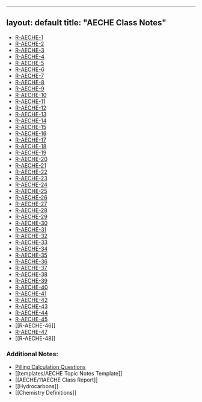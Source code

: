 
---
layout: default
title: "AECHE Class Notes"
---

- [R-AECHE-1](R-AECHE-1.md)
- [R-AECHE-2](R-AECHE-2.md)
- [R-AECHE-3](R-AECHE-3.md)
- [R-AECHE-4](R-AECHE-4.md)
- [R-AECHE-5](R-AECHE-5.md)
- [R-AECHE-6](R-AECHE-6.md)
- [R-AECHE-7](R-AECHE-7.md)
- [R-AECHE-8](R-AECHE-8.md)
- [R-AECHE-9](R-AECHE-9.md)
- [R-AECHE-10](R-AECHE-10.md)
- [R-AECHE-11](R-AECHE-11.md)
- [R-AECHE-12](R-AECHE-12.md)
- [R-AECHE-13](R-AECHE-13.md)
- [R-AECHE-14](R-AECHE-14.md)
- [R-AECHE-15](R-AECHE-15.md)
- [R-AECHE-16](R-AECHE-16.md)
- [R-AECHE-17](R-AECHE-17.md)
- [R-AECHE-18](R-AECHE-18.md)
- [R-AECHE-19](R-AECHE-19.md)
- [R-AECHE-20](R-AECHE-20.md)
- [R-AECHE-21](R-AECHE-21.md)
- [R-AECHE-22](R-AECHE-22.md)
- [R-AECHE-23](R-AECHE-23.md)
- [R-AECHE-24](R-AECHE-24.md)
- [R-AECHE-25](R-AECHE-25.md)
- [R-AECHE-26](R-AECHE-26.md)
- [R-AECHE-27](R-AECHE-27.md)
- [R-AECHE-28](R-AECHE-28.md)
- [R-AECHE-29](R-AECHE-29.md)
- [R-AECHE-30](R-AECHE-30.md)
- [R-AECHE-31](R-AECHE-31.md)
- [R-AECHE-32](R-AECHE-32.md)
- [R-AECHE-33](R-AECHE-33.md)
- [R-AECHE-34](R-AECHE-34.md)
- [R-AECHE-35](R-AECHE-35.md)
- [R-AECHE-36](R-AECHE-36.md)
- [R-AECHE-37](R-AECHE-37.md)
- [R-AECHE-38](R-AECHE-38.md)
- [R-AECHE-39](R-AECHE-39.md)
- [R-AECHE-40](R-AECHE-40.md)
- [R-AECHE-41](R-AECHE-41.md)
- [R-AECHE-42](R-AECHE-42.md)
- [R-AECHE-43](R-AECHE-43.md)
- [R-AECHE-44](R-AECHE-44.md)
- [R-AECHE-45](R-AECHE-45.md)
- [[R-AECHE-46]]
- [R-AECHE-47](R-AECHE-47.md)
- [[R-AECHE-48]]

### Additional Notes:
- [Pilling Calculation Questions](Pilling%20Calculation%20Questions.md)
- [[templates/AECHE Topic Notes Template]]
- [[AECHE/11AECHE Class Report]]
- [[Hydrocarbons]]
- [[Chemistry Definitions]]